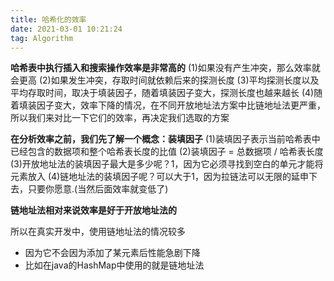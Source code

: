 ```yaml
---
title: 哈希化的效率
date: 2021-03-01 10:21:24
tag: Algorithm
---
```


**哈希表中执行插入和搜索操作效率是非常高的**
(1)如果没有产生冲突，那么效率就会更高
(2)如果发生冲突，存取时间就依赖后来的探测长度
(3)平均探测长度以及平均存取时间，取决于填装因子，随着填装因子变大，探测长度也越来越长
(4)随着填装因子变大，效率下降的情况，在不同开放地址法方案中比链地址法更严重，所以我们来对比一下它们的效率，再决定我们选取的方案

**在分析效率之前，我们先了解一个概念：装填因子**
(1)装填因子表示当前哈希表中已经包含的数据项和整个哈希表长度的比值
(2)装填因子 = 总数据项 / 哈希表长度
(3)开放地址法的装填因子最大是多少呢？1，因为它必须寻找到空白的单元才能将元素放入
(4)链地址法的装填因子呢？可以大于1，因为拉链法可以无限的延申下去，只要你愿意.(当然后面效率就变低了)

**链地址法相对来说效率是好于开放地址法的**

所以在真实开发中，使用链地址法的情况较多
* 因为它不会因为添加了某元素后性能急剧下降
* 比如在java的HashMap中使用的就是链地址法